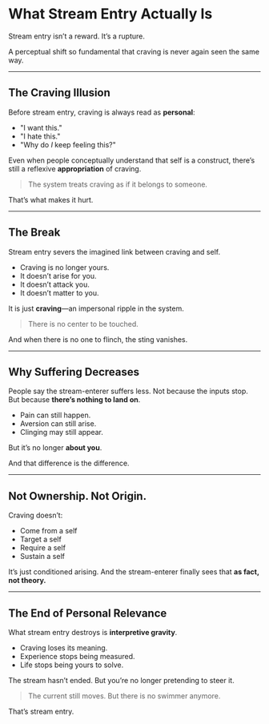 # What Stream Entry Actually Is

Stream entry isn’t a reward.
It’s a rupture.

A perceptual shift so fundamental that craving is never again seen the same way.

---

## The Craving Illusion

Before stream entry, craving is always read as **personal**:
- "I want this."
- "I hate this."
- "Why do *I* keep feeling this?"

Even when people conceptually understand that self is a construct,
there’s still a reflexive **appropriation** of craving.

> The system treats craving as if it belongs to someone.

That’s what makes it hurt.

---

## The Break

Stream entry severs the imagined link between craving and self.

- Craving is no longer yours.
- It doesn’t arise for you.
- It doesn’t attack you.
- It doesn’t matter to you.

It is just **craving**—an impersonal ripple in the system.

> There is no center to be touched.

And when there is no one to flinch, the sting vanishes.

---

## Why Suffering Decreases

People say the stream-enterer suffers less.
Not because the inputs stop.
But because **there’s nothing to land on**.

- Pain can still happen.
- Aversion can still arise.
- Clinging may still appear.

But it’s no longer **about you**.

And that difference is the difference.

---

## Not Ownership. Not Origin.

Craving doesn’t:
- Come from a self
- Target a self
- Require a self
- Sustain a self

It’s just conditioned arising.
And the stream-enterer finally sees that **as fact, not theory.**

---

## The End of Personal Relevance

What stream entry destroys is **interpretive gravity**.

- Craving loses its meaning.
- Experience stops being measured.
- Life stops being yours to solve.

The stream hasn’t ended.
But you’re no longer pretending to steer it.

> The current still moves.
> But there is no swimmer anymore.

That’s stream entry.


